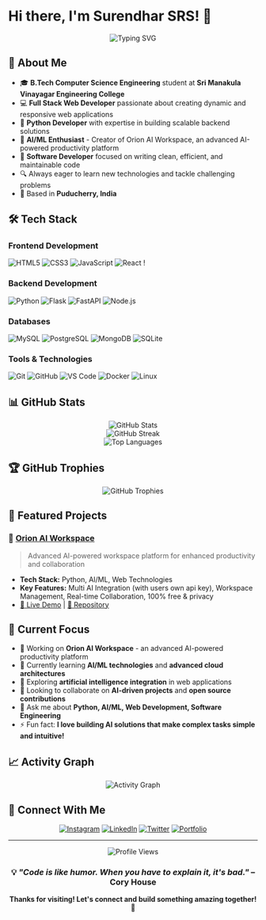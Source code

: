 # Hi there, I'm Surendhar SRS! 👋

<center><div align="center">
  <img src="https://readme-typing-svg.herokuapp.com?font=Fira+Code&pause=1000&width=435&lines=Full+Stack+Web+Developer;Python+Developer;Software+Engineer;Computer+Science+Student" alt="Typing SVG" />
</div></center>

## 🚀 About Me

- 🎓 **B.Tech Computer Science Engineering** student at **Sri Manakula Vinayagar Engineering College**
- 💻 **Full Stack Web Developer** passionate about creating dynamic and responsive web applications
- 🐍 **Python Developer** with expertise in building scalable backend solutions
- 🤖 **AI/ML Enthusiast** - Creator of Orion AI Workspace, an advanced AI-powered productivity platform
- 🌟 **Software Developer** focused on writing clean, efficient, and maintainable code
- 🔍 Always eager to learn new technologies and tackle challenging problems
- 📍 Based in **Puducherry, India**

## 🛠️ Tech Stack

### Frontend Development
![HTML5](https://img.shields.io/badge/html5-%23E34F26.svg?style=for-the-badge&logo=html5&logoColor=white)
![CSS3](https://img.shields.io/badge/css3-%231572B6.svg?style=for-the-badge&logo=css3&logoColor=white)
![JavaScript](https://img.shields.io/badge/javascript-%23323330.svg?style=for-the-badge&logo=javascript&logoColor=%23F7DF1E)
![React](https://img.shields.io/badge/react-%2320232a.svg?style=for-the-badge&logo=react&logoColor=%2361DAFB)
!

### Backend Development
![Python](https://img.shields.io/badge/python-3670A0?style=for-the-badge&logo=python&logoColor=ffdd54)
![Flask](https://img.shields.io/badge/flask-%23000.svg?style=for-the-badge&logo=flask&logoColor=white)
![FastAPI](https://img.shields.io/badge/FastAPI-005571?style=for-the-badge&logo=fastapi)
![Node.js](https://img.shields.io/badge/node.js-6DA55F?style=for-the-badge&logo=node.js&logoColor=white)

### Databases
![MySQL](https://img.shields.io/badge/mysql-%2300f.svg?style=for-the-badge&logo=mysql&logoColor=white)
![PostgreSQL](https://img.shields.io/badge/postgresql-%23316192.svg?style=for-the-badge&logo=postgresql&logoColor=white)
![MongoDB](https://img.shields.io/badge/MongoDB-%234ea94b.svg?style=for-the-badge&logo=mongodb&logoColor=white)
![SQLite](https://img.shields.io/badge/sqlite-%2307405e.svg?style=for-the-badge&logo=sqlite&logoColor=white)

### Tools & Technologies
![Git](https://img.shields.io/badge/git-%23F05033.svg?style=for-the-badge&logo=git&logoColor=white)
![GitHub](https://img.shields.io/badge/github-%23121011.svg?style=for-the-badge&logo=github&logoColor=white)
![VS Code](https://img.shields.io/badge/Visual%20Studio%20Code-0078d7.svg?style=for-the-badge&logo=visual-studio-code&logoColor=white)
![Docker](https://img.shields.io/badge/docker-%230db7ed.svg?style=for-the-badge&logo=docker&logoColor=white)
![Linux](https://img.shields.io/badge/Linux-FCC624?style=for-the-badge&logo=linux&logoColor=black)

## 📊 GitHub Stats

<div align="center">
  <img src="https://github-readme-stats.vercel.app/api?username=Surendhar-SRS&theme=dark&hide_border=false&include_all_commits=true&count_private=true" alt="GitHub Stats" />
  <br/>
  <img src="https://github-readme-streak-stats.herokuapp.com/?user=Surendhar-SRS&theme=dark&hide_border=false" alt="GitHub Streak" />
  <br/>
  <img src="https://github-readme-stats.vercel.app/api/top-langs/?username=Surendhar-SRS&theme=dark&hide_border=false&include_all_commits=true&count_private=true&layout=compact" alt="Top Languages" />
</div>

## 🏆 GitHub Trophies
<div align="center">
  <img src="https://github-profile-trophy.vercel.app/?username=Surendhar-SRS&theme=dark&no-frame=false&no-bg=true&margin-w=4" alt="GitHub Trophies" />
</div>

## 🌟 Featured Projects

### 🤖 [Orion AI Workspace](https://orionaiworkspace.tech)
> Advanced AI-powered workspace platform for enhanced productivity and collaboration
- **Tech Stack:** Python, AI/ML, Web Technologies
- **Key Features:** Multi AI Integration (with users own api key), Workspace Management, Real-time Collaboration, 100% free & privacy
- [🔗 Live Demo](https://orionaiworkspace.tech) | [📂 Repository](https://github.com/Surendhar-SRS/orion-ai)

## 🎯 Current Focus

- 🔭 Working on **Orion AI Workspace** - an advanced AI-powered productivity platform
- 🌱 Currently learning **AI/ML technologies** and **advanced cloud architectures**
- 🤖 Exploring **artificial intelligence integration** in web applications
- 👯 Looking to collaborate on **AI-driven projects** and **open source contributions**
- 💬 Ask me about **Python, AI/ML, Web Development, Software Engineering**
- ⚡ Fun fact: **I love building AI solutions that make complex tasks simple and intuitive!**

## 📈 Activity Graph
<div align="center">
  <img src="https://github-readme-activity-graph.vercel.app/graph?username=Surendhar-SRS&theme=react-dark&bg_color=20232a&hide_border=true" alt="Activity Graph" />
</div>

## 🤝 Connect With Me

<div align="center">
  
[![Instagram](https://img.shields.io/badge/Instagram-%23E4405F.svg?style=for-the-badge&logo=Instagram&logoColor=white)](https://instagram.com/surendhar_srs)
[![LinkedIn](https://img.shields.io/badge/linkedin-%230077B5.svg?style=for-the-badge&logo=linkedin&logoColor=white)](https://linkedin.com/in/surendhar-srs)
[![Twitter](https://img.shields.io/badge/Twitter-%231DA1F2.svg?style=for-the-badge&logo=Twitter&logoColor=white)](https://twitter.com/surendhar_srs)
[![Portfolio](https://img.shields.io/badge/Portfolio-%23000000.svg?style=for-the-badge&logo=firefox&logoColor=#FF7139)](https://surendharsrs.tech)

</div>

---

<div align="center">
  <img src="https://komarev.com/ghpvc/?username=Surendhar-SRS&label=Profile%20views&color=0e75b6&style=flat" alt="Profile Views" />
  
  ### 💡 *"Code is like humor. When you have to explain it, it's bad."* – Cory House
  
  **Thanks for visiting! Let's connect and build something amazing together! 🚀**
</div>
